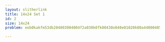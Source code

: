 ```yaml
---
layout: slitherlink
title: 14x24 Set 1
id: 2
size: 14x24
problem: eob0kakfm53db204003004004f2a030k0fk00430o040e01020k00a4400040542010k00204j003004k503k004k022500k00ok050040a0k530k0005k3002050k0o05090aa0042040f0454k00k00500k05mdf4o34220m,eo28k045k320oka0241k00530002000a0k0a2k30ak5f43305k110040f0aa000a0e0ek04k0kj0802a02004f2k00k0250n0o402k01l080300012030k00fa2405ff41240f4540203000k000f30015af044i05a14k0485,eo21faa142akfkj2350k0a003000b0500402048k014ka3da4k00a0j0b300034n000000af1gk00j03444a00004kakk09002na410000009aa000kj0j01002k1c534ak02ek0k0k0040i00050020404kk742245fa213fa,eo032h75kaao38mk0f0004k00f0ek03240003040ak55a53kkkk42020044k030ka0a0g002004120f10k50a0030420f10fkk00k00j040430k03ak00a0af4443a3211220505000aak04e02003f000303ghad1242gifk0,eo25012ka2k525k4kk010k5004220003010a1004fl0403500h4fa01k00420k34000nkf004kkaf80002050di010k000j4243k00117000af405a004a024km003f050l3k00k30k0f000fkk003405024534k21f24kk025,eog4501e408ka50k0k000h0023102440200kk4i500f03a04f502k0a00440004aak053k070d0k004220500510030ka50030m0l04k20313a000aa00404f034a01k04002ef2400k0aaa0kaa0070001040412805ck01k8,eokkk4kk02ak4j1a1a0130401030a04a53kk00af00a0020kfk342k4130000410201k00m1hd01010k0900000000l03050k0mjkb002f0f0kf0000fk52fkk1430f00200410011k44k040a0a0k0ff02a3kck42k014a441,eo4k0ga05i0i0244020b2004040kk0ak002315200k00ea0f4f020222f0400f1f530f00a0o03e0054k5420000kk24k200mf0g010010k335300k03a550f02f204g00400k4aaf00120440k0500ki0k0kkk0o0b404c04k,eoma0g0750804k0a040k05ka0kh40052a00223k0gk2a01400a000a010ak04f1140kf020a31k0k0404fk0a0020135050304kk40a0420fak3a0140k04000300kk0154g02kka001k300fj40442040f040350j02n0o01j,eooa0o024kjk4530f0f0k0010a203fk4401050k0a30f042g044010000a000a0040j0c043k5m00f04k002k003500150400723aa0d0c0500200020000k0kk0l55040f203040a0kf24k0k40500104030f453c3ka0e04o,eo43j0d0442na52f0e01f0aa020000000500202k4g54700fa032a0a0f2af0ok00k0k00f35044nf022kk0200a0345f04gkk01a100402004n043k20302ff03400g549a1k0k0010000000f01203k0n03a42maak0c0iaa,eoif1f1eako704502k002400em20020k0f0a40af00af14a00a003340040kkkk0k0ak0f31008a0450400f04k0100k03a04m00kk304104012120k00kkf002001ka42002405404020f00khc00k5004k03k0ci328a3k27,eo12ibk0215a03303k0002000ka400k32ak44100020k0405402k5030200205k0n030ka010320005k00g0n4ko0m0042000a50a023050j0320k00k0k034k0k10k040k0005ka4455400a12000k000250ak034a504dh5k,eobf1kda55a42cf003004a0k4000g0f0k3000a2ekaka0f10040200000o244004030240a04k2ak070a04f02k045040o01452f020ka0a0a00akaj00000f0k00k301141ek1000f1030n000f401k00a002j5k322373527,eo20ff3oa10ak544404f002k040k0k000k0435400104a1040a0a4kf4k0f0kk033040442020o0k00f005n50049300200409050k5f0k0kf0340204k34k203050a1k0a00k2kk040004040f03a004f0k5k4440a485320k,eobk04j02ba17mh02k0010040021010a04100al030f20030kk01k023050k30k041a5j0040330001000b0k4k30j000a000550500m12kk020f3030ak01k0140k00f40f0b2005501050ka00f00k004a0gb7a1m50dk02j,eo7ck45k03af420400kfk42j0520k03300000f0j030f0e01d0701k2af32k0k2a02500k05004k5002kkf0a5410232a0044f00404002k01k402kf3352a0h0ga0g010k0b0400000aa020f40jk534300a0fa12k014f1hj,eo7f0m0da4o0b0fkj00100f105000k00004f02400235850k02i8k002k04f4002kk00000f0500404n0020a4a30k00of0a001040000024k00f1a02k004emk0404m4fa00k502k0000400040k300k00g140o0ha4c0e03e,eoc0k0h023k44k3f145k0m0504k0200a0b042k400540a040022aa055200f0m311k00050bk0a3030b0f0040050040l050k3028010004akfn0200a31041af00f040f200a4ff090400f02k030i041kk2k4ka3kf0m040c,eo1044a0bk4f05fgk00d002403203140015k04k004mf10f0k00c000223eka030f120a5040a1a041l00001f3a0000mka02f30f02405k40k014oaaf000b003020f3ck004f043k00fka0kk0fa007002i4402a4g04a50a,eoo0o552a02j0500020k05a4804001a1100004al0k0002520a4k23200k0k3000042k401014004k0202f0nk190450a03a00af0k053ak0000520200aff1k20a4k00040h2a0000a54k00k0of24040k00040e502a21h08,eoga5ia5a032a730402025404000a0k0030i44a0250kg00d0a1l00410a4004a0503fka3050a04f405f04fa21k0130k3k01040a312k0304f00k20af007f20d00o303k02ff90f0030400050k1k0k0k0f73kf0242j428,eo0402c0o80ok4e0kf50a0a04f0k244705000031000004502110ca1a010f000022k00j0a5450130450340ee0kk04f0fk02f44070015f000030k04a3905kf04f00000aa000040lakk404k030202310oa4g0ge0ja0k0,eo4ik014kkakaa04024f1003041105f00129003040000af0030ka01f1a00ofa041kk4j0m0k2400200050k00201000k00ka30o0mk23kk031e004a1k0410a00240000a0k008a5001205ak0f00f4fk0a0422144550285,eo4o5kfo0112e54f0k0532kk004020k000020lka0344faa0c331k50034k0a0k010kf0000052a0434f04ek004j504kka04a300000430a020202ka0024kka70424kfa024c0a000040a0a0011kk40203f4ckka0c413nf,eo30ek550k0a4ko00k0k03k10a03a021f0244f2kko03100004200a0f042250mk0200010fa503af02kk0402k0f024k041k01140k000a01j04fak040200f50000af0h23k4akf04a501k040a4k040400d3f1020413j0k,eo3a414204k4k0k20a0i042a3k20a5f14a050300240i04k0k02o000k0a040im0k5a312a50o00k0004k00k001002f000200h014kak4210cg0k0301000l50102k0j0ak00k04045a4240k4f3ff0e040k204k3a0akka35,eok02f1k0150fe5ka04400fk4f4000004a0200004a4a04k4440nk40000550fn00041k2002f5040am0a50100a0240820k041k00k2f5000930220000k4j0ak53a01k3k0000k01k00000k1f3300kk0444m204a03a2a04,eoc1k03a10o0bk404ao0n10103f0k0000f0a001k00af27503b2k0n024002020bk03000kak5402aafka200a400544434k054242000502n0k0k00kk0e04fhk01gf44002a002020000101k0a0kn0b4k0k370o0k3k02an,eogfod04i110ek21040a0k0d0k2aa0e0f0500300000004400fok2000k0fk1080c1jk03m0010000440003k4a3k0005k00005008a02mkg0c0k2304000k4o400kk0000000k0040309023f30e02030k0ak480kfma07c4b,eo150247ak3fakkk3ak04k04kkh2a001a0j010f02400ak0a0400054522030k253k5k0fff2430k00030450k204f0k00040kaf444043354f20a0aa3k400050402200aa010f0l04a001kj33a03k022a42424a42da5025,eo5a1244k0o0da2k00a0700e0o404209002ff00k5k200mk02flf00055003fj0102m0202504002030k440fa4405a40a0500f04k0f0nk050n4a0022000383f04h00a424004250090k50ae0b00h02004k2g0j03kkak24,eoa0m550c5708k2004040a02000nf00ka0033f224k4k1500f530050kk04304k4a030fa0n04f010k02f00a0040015030504f0e0340k04k2a0k50430300k11004a4k4akk3ka0014002e0005030f0a00a4j083i041c01,eo2501jkkkn028f0f020042a0a427001a000400000d070fkf94fk0ff0k3200j501a500004502a20029035f4250lk00k2f04k000013k03c00552041022fn2220b0i00000a0004a008ka3025a00k0202e50j424ek01k,eom4530igka0daf00020000303001aaf09k00b1lk001a3070000a0ak00102k1a0k40k4404l0k0a01f0c00f400j03a02040hf0k540f202k4a0a0044010000d0k1f003lkg001n0211a00k0k0000k00031e011b70f15m,eo055304k253n090204lf4200j00k5000050k0550a003j04202402f01000a520f004fk03a0k304ka054k00002f3012a0k404k033a0040a24000k04k05a0kf085001044030400003100900ak4ga0k0l0ok452a0f440,eo2a0f422o25mab0440030k02400k0ak50k300of0040f5000105jf001k3f0j04041f20f3052ff0ka0d50a00102g011044k30f30k4aa0a0n04k45004d10k000230k003700f101320400kk020k00kk0c3n3ae5ka301a,eo2kaa144kaaf1g00k0g03000k0j00a00k0k5f4404f00424a000a34oek002g2k0005f00b00010a00f3f40k20a1k30010k000e0014000159a004h85a40004kkk002k05k2430100300d03000k090400na4444faa213k,eoe0103f1fbak340a0k003003f050804240435h050k0k0m000004k02a0k01a140a022002k0fk000a09ja0dd02d9040002204k00a5040ak250304k03k00000h0201030c3ka0fak070104k00k004040fa13h2k350a08,eo2285k2k0f2fkl04042034a42000000lk0a0a450b000000k0j0ek0430f12aa00044kk1a0b02k00f033k0oe035k02004f0701f41k500022ka20a502e0j04000000g02520204o000000kk2k50ak0a0944k304a328fa,eof4a2aa2gf8ak410090e02kk003k04000031340902k1f500525aa0f040k4420f03a002205a01011k030f0040k04af0k04405f0045030fka20a040222f20031525070a5ak0000a04k0032f0e0o00aa21h3jk21k452,eo4f10b045aka540440002c03f4a0fkfo0a0400200040k002h0k044004la5a1e4af4f00025a00kk0k5kk000042310230023a0003k21ajk241gf00kk040gk00105000k00f040922202f4f0na000af0534222a0g053a,eoc0m04kf3801a040fa044023009k001faa0f5c00j0000100040n2533k0f450kk03033a0e24100401k020a40k04f0500a5al01kf0a03304k3035k4km0k000a0000e00e1202415002b005k0af0410f04k0c524k0h0o,eo73250kj0mk3240a4a40301fa0040200203052k0a5af05022a3010209324k10204000000a000k0930kf54k4430ko010004000000a050a2kkam0k0k0k1kk040443401k20f050050f0042k0f0k3k40kkk2g0g301akc,eoefh031j47k080000l00002401k2140g0k09f2303004430f0afff2100k00040000km00145000o0f0m403clf0fh030c00035500940000a000200fa4443030fka0050kf19030g0kaa4k0fa000090000m02gadff0e27,eookakf04e2e4c0013k004000f30305244ff01l0000k00o02000a34005000k1f2kfk44k144k00002003000000k00500002akk4fk4415451000400aa4000k0m003000075012kkk10k0a3000k002ka00gajfn5014147,eoa34gk04k0d45c03031k04a043fk0a02k04423f0m0200300k23k040k31k0fl0a0f55f004a0023f020540450k40f01f5002a003244030c401kk205045a300a00f0904afaa04a02041aa03k04kk0f0n1a704k04bfa1,eom508haaf52nk20402024003k00200400k20kaf04k2a0f0o01400330l000n0ak0a5001k00e00k009003g00o500c00400b004f00440240j00090ka00f5090302f1k032105400f00k002500ka0a050k1n52221c702d,eo0234a05f2afn3f050k050o0el050414000003k24030801a5000ek0o0e0k4e50000f0020k4a740a042a0f204ak0105d2f20k00300004gk40h0b04900031f0e0f0ka1f000005kk030lh0l03040402fg3353201f550,eokoa5252m02ja00204200fa03m04k00ek030a020004a03g012k0ok100001053a02f0g00374k0k00441af0013akf00202aha00j04a04a30a0000a1703ka0jk02f000f030f01e004k09k04200af05003nk0ga3a42i4,eo3f24242i0j484k0f0k0l000af03k02n0c5509k01f040042c003050010003545k0400522k43030324f0300k01k5k050a54kf400a043f35000k0020k00ofa00k01f04j021c0na01k043000d040302agkh0h55kka15,eom0o0d33j55070c01101k02a0f0a000k0a040e050504010af2f0kf300044l0fk10004ha0f940a0443020000a0kkf040ab4019a0005410hka000a1203a230k0k04030h0a030400020401k02k0af0e0g012dkkc0o08,eogf1h0ga4ka3430k03000301a0000k0150445o0e00k00f002054140k1k04f300k04000a04k050k02k50j00o0235040204a0400050400k4504k305kk10k00400400m094kk02k0300004f0a000f040afa415380ok4d,eo708k4ok44k2ck0040a0ff00f02ff103000902k004kf3024a0470020oa0001a0a2kf0k009k004f01a0ka004104k0450029001024530450004d0500bk02ka0a44k004a08000k0532f040041020a001ja1aa4gf4c0j,eo114fk252522oa0a30k0200002o0000afk04a0270325008ka400k1400o400na0l0k020a0510k004fa0093ae0023k0020k40405010j04d005e00f5400524d001fk0b501a04230000da0000a040a304b5k353534kak,eo1a33b2442k8af0k0000k5a000003a0k0f02244k041403f2k055000a030fa30a402f040452403ka5k504f25011342f0kk4a0a01a0530k410k040002304k3k0fkf045kkk010204k0000023400002024d15aa5n5k25,eoh3304k041e0n20kc04fk00k0a40050400415302100f04a004k0kk045504n5004500k0f50204k00n010200f0f0l003a0k02401001a003gf013k04201f004k0100fk054fa00k0100a2010011a0i40ao0gaa0250af7,eo2a0h2f223f1mf014nk0ka00f42005044444000ha0a4000ff2k0202005k0an000i0094402401450900fka44300j02k50af0ffb00c000e304100f0a03544000f404o000kakkk0300k54004202of5027a255a15h02k,eob0a2okj2k01j25000000403k02410400kof020afb0j2000573000kk524i0kf400000af2a302k4g300004k0000flk4f0k452400000k320jaf342000km2000kl0o440k03m400a05ka03k0k0000001fbk045n4ma10e,eoo4f34hk42km53c3040a0500a300a0k004a34k0d01534040a2k00a002a000k0250800e50110200k04a02a3k03a0200k0ka02o00l015030002k003004k10k05a1f0e02ka3k0040300f2003020f0flk2c4kf1bak4fb,eofb25010g02na300j0ak0lk034000ok0300075kk020010f004004a0a0535404804833404a400300001k00004k0000a00k2k0kkajf0ca0k3k40404k00k0020a00k0314l000k04n000fk04e0110n00k1cf0e0a02aj1,eo244424aak25kk0k0aa040200030f0005073035030k043k0g10k0f540k0002040040004341f0g0m5kf0k0010243c0o015kka000f00f0a00040a14040a902ak040k04a0fg0300030f000f0a013040441k441kaaakf,eo0m0af021kk0440044k0k13cke0kk0340000k4012a050040k0k02004k02f0450k10a000407040ag00l01k2f0g00g10k0m0k00020f303k04504k00k04010f004035k0a300005k0220d37ff102ak005a042ka0230n0,eo3a4k0da0ea5ak04kf0f3024mk0kf24k00002210005025k03000040050a0a10lk0243a123m40ka01000o007000f0240amkak255501g0f3040200a0000k024a03000k5k00004ka3404naf0k1031k03324o02b02k35,eo2f42ff0k4akaa00050d0504f10180414250401240a0aka220401k002300fhf0f00k0ak080a07d01400300k005k0eg040l0320400302o300kf001f0k0fa413020k5a0f04akk50gk053a030l020002442f1011ak3k,eo2k41j5321hj210300f0ak00ka04l0404040k100f0020001022oa55534k04k02022000k0m2030a235403f4f0f4k54050ke02000ka0a03a01kf33239ff0k000f00400540k0k0f0ga02400430400a0ak7nak5275k4a,eo4k42k4aakh0j01kack0e40114a3001000000k001k022k3f5450k40050k02004005303040nk0404a048aa32mk01k0504h0a0k0f100500k010400a302524a2fa01k002000000f00a15kk0kd04n44a0e0c431a4af4k,eoakf3428ak52a1a50k00004akaf0a0103k03410f01f3f201af15025a0g0af3a04500403f0nk00450a04400ka02045004n01a0f002a02a130i024501a13f0a454a030aaa04k0a0104132k00004012k1a331e55f322,eo1k02434o4o3ka0ka0k03000cfk124000k4a02k015kf030k0000k0404k03kc04n0f0050aa1ka0f08j00400k00ee04014a24040040ca0g4k02a0a04000040k0224k04k02a4000kfa13n000f04032034k8kofkkf02k,eo1f1401a355ka30k03d0o022a040k0040000fakk0lk30h0034a040004klaa42055aa000240f202400o005200n00kk0a20kk00034310kk23l3k000a04f500b0f49042420000k0040a02kk0n0ck040f414453a0fa15,eof4da042k3a1kcf021l00000kk0004052k44h550200a01001o0h53kk00k4k0k003403f100340105kkk04a4a024220f05a0053f0kk00404520014k1e0n500a0200a021e5a4k10f0003400000ifk04i3f1k3a502753,eo1gkaf022a134a0a324150ak52300kk00502f000000k44400fk15j0405ak0g0k00502025ka010a0kk040000f044010k0114k0k040040m0234050e4f1300kak40000004k01002300ak444025aak402faa4kk0442c5,eoj1k338a0g0k023k0ak040akk000o00k0520k4200k020a00470150af14k300004020k200k11f0kk000942aai0004204fk200k1050a0000k3fa4404508f0010k0200fa30f40300l0001330a04301kk010701baf4aj,eo11f280jkk0k500103k04a5041k04031f030004500k00n0kk2a0412h10004020k0a000k00ff00a04ao5aa244e1k0100410010001040k0a000kdka5045240e0020025000k03af0a03ak031k0450k0041032j0of4k5,eoa212a4k7004dk0a0f04fe00k04f0ff00ka001004500432km3ak04k4fa204020aa0a0050fk0010a014f0a404kf010k0033020030240f0a0k23k1f044ab4kkf002a00a001300420450400l3a030102c500i3f1aka1,eo211k3350410ffk03kk0kf0m44a5003f0a00fa00hk4a42f1004k0c01k044kff000a00f45030m082k020ff220503kh0n0a03f3002000342kk04k0n02500a4aa4a3l004400102a0034fkd022044a024205k02a535af,eo402f8ka034ib43k040030300ff0k0f0k140000430450050414f0f00o040k0e0h03a0kk2k00200k05000n800040400f00354402a0o09010f0m00402kkk03001a0fk00005k4020403400f0k00f04a577aa024m4a0a,eo140440gk0o2a00a0kk0033522f3433k0400f223010420310f5f0000010af4454lf04f128230a05a000100f00042030a5c553k04lf1ff120a000002220550kk050aaa400f04ff5a2kk35k004404001an01n0fa0aa,eo23f4aa380mfk140g340f534a0ck000f0k003m04k050200f000d044023a4a80ak00f0kk04fa41a0k4000a1000k401a542k0440300440h4a1kf0kk0e000200k0302a08k003040002g03kf110kkm0kk24o0ok44f25a,eoo4ko010fgk040030d070400700k40ff00210k3004400a0a0la50k00c0405204k0140k0ff000k00kdkk5004437400300034030fk0150k10k0d002024d040400ka00k20kf00210f100b00k0o0c0k00k04c2050b2fb,eo4c0o041k0ef14f0540k0100af0300402442040a5a52050kkaf0400k03a00k40041k540fka0kk00220k015010f5004304220f145k0052001k0300a02344020534440a0a5k50k00f0320050305301k53n04kk0m0dk,eo5kfk24aa41ab24040400kakka00ka4k000400k300052020a0104o04fk00140k0010444h04d050f0f0003k000403040lk0hkfk0k0010ka0044a0oa0501050a20005400f0004523004442400a0k0ffc2ka42aa4114,eoea402fk00aa544al0241l022f000af0k00k0010320400a0k10245af0301100a2400kkk00f3f00j03001a2k00509004k100444005f200ak0k0442k50510300a0fa0a0040030130001ka0mkfk0n1kf3340044k0a3c,eo5k45kj0mk5ka43aa00440n02a000150ak0300l004040000k20ke0f0f1041aaa04c43a1109000000ak0200k03400000080a54fkgf0212ka054020n20k40000a0a00b00f04204a0004f0d0kk0044kk1214j0c11k21,eoof0280f40a3f35ca4ak0kk04f40k0k00201a40f0204k0f0400250k0000k00452c034k22l1a0000004000000f0000004kl5545k0e53k0020000104a00k0403k0k040k1a0f003010k2a034011f4h454a20k40if03e,eo1o022ma1124501a4a002k052ma0j0040030000001f43401ka03000k0502n2k0ff04i00akaa40j04012400aak0a0e0k242400lf04402kbk0103000k043a0aaa2a000000f00a00c028k402k002k4501aaa52gka0o5,eochaj02421ka30010fk03a30c4040233503kaha0a008020412250o0000500200004ff30540k0l003o01af24k07a00g010f20a3450000k0030000704faaf0a0n00201d14a015fk0f0km0a3f0410a00f44k5fk0b1i8,eo04212152mfo010c0004a0f0mk0050ak0000k0f4023004g213000ka0400a01ffn00k0a505f090kf0m00025000j044090220140400h42a0400f04300055kma00fa0540200001404001o0202a00080a0e1ca1kkkkf0,eodfhfd0n44o0n30040a0kk0ak0c014o00001015f020af020k004040209050f31a0104f02a3k040aak021f4fa01220504f4k03a0a02af4020o0k0a0k004050420f024k0k0000g5f0h042032040500ae0gff80g3h3o,eo2nk2oa322aa1k00ih104kk030k5000k0001a5304a003oa0g002k0k0004c0014001033000h0hak011k00a20035a021b0e0005f0k00kk00ea000404f00804lf002a0534k0004000330k01350f8h004f34kf53e53jf,eo4o804f85221aa00k33a0k03a0a0000501k04109255f0a01kaa050k0020af0f04027k0l0a040b00f0040co0k00400c0a030e02bk0k030330k001040341k010342km0ka04a010000104k0104kk30022fkf4d2k0cba,eomak3e34501kka010f0a0a01310aa43f50o0k3f020fka00530440030a4o0a7k052502a220002k0f01000bm000k02045000kk3k045302e307f40k005a0k1002440k04a30o033ka220fak0304010a0411k02aknk41j,eo522k0123k4ack00400k030302kh535001k4f0000mf50010550kk000ja052430124504a00kk0f0c0503fk32k040e04044003k03afk0ffk102o000420410a0023800003k45001k4m4f0f0k0400a002o4k3ak504552,eoc5a02a0704ga045a023kak0300004af004008a4n0a040052f04040akka0f300k0440010a422304020042k500k0505kkk10k00fk0400k2011210k0a02f200a020l54l0050044a0000k0324fk034a04gk0n0150248,eoh03k03011j0m4524m3j04a4f005f0000500al0000f0gk00102k020nk00d0ak0o03f04f4c3000fa04fa0a3042a014000kl53f03k070410h004o0502k0k002b030000n1004000044002a150n5jfa4fg0cfk0k02k08,eo427k2i1fa02c0k00000o021kg043ka002004a004k1k0k50f32k02k030a02400k050faf05kkk0a04034k001ka0f04044410243040200aa010k01k01fk204401a2k004a00f0042kk0j2ka0b0000040of0445c53jfk,eoa0450322ka5524545e0f24042000404000107k0f00f0f02a0kk4f24ao50k435040f00040a00k0044kadk4743ak0040020a00020f01ak204g1af3f2402a020200301l05000k0a000kk0kk30n454af2243kfa02f02,eooa24350ea0bka00k0f0450044100a0n005000f540404k3f4200a4104400802c00kd00400i00ka0f02lff439k0304400o00k00m2009f0c00550ka200a54a2f0k0a44000400e04005kk004504040023702o04kaf1c,eo4f35a1k0202m2a024k042m4f0c00000050508004030d03000kae14h00kok1f100k502403aa000205fa0a304110k00043k0kk04200k1k2j4009kkb22000k0h0f0k00g0301000000g03kdk504kk02fe50k02k34a15,eoga0244fb1g02301gf01k002f300001002105fga0a3h4k08a000l0fk000043a4010002k3kk0400k0l04k00450o0100f034f2a00050k4aa0000410d0004l04fck304e240ka00k0000a2a003501jf0a50mfm2aka04o

---
```



